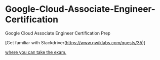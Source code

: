 # Google-Cloud-Associate-Engineer-Certification
Google Cloud Associate Engineer Certification Prep

   [Get familiar with Stackdriver(https://www.qwiklabs.com/quests/35)]

   [where you can take the exam.](https://cloud.google.com/certification/cloud-engineer) 
 
